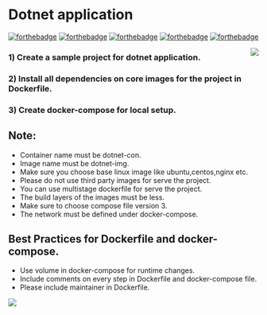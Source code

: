 
# Dotnet application

[![forthebadge](https://forthebadge.com/images/badges/built-with-love.svg)](https://forthebadge.com)
[![forthebadge](https://forthebadge.com/images/badges/0-percent-optimized.svg)](https://forthebadge.com)
[![forthebadge](https://forthebadge.com/images/badges/powered-by-coffee.svg)](https://forthebadge.com)
[![forthebadge](https://forthebadge.com/images/badges/powered-by-responsibility.svg)](https://forthebadge.com)
[![forthebadge](https://forthebadge.com/images/badges/built-by-developers.svg)](https://forthebadge.com)

<img align='right' src="https://miro.medium.com/max/624/1*hWVuG63ZyXU7o8idgUHW5g.gif">

### 1) Create a sample project for dotnet application.
### 2) Install all dependencies on core images for the project in Dockerfile.
### 3) Create docker-compose for local setup.

## Note:
* Container name must be dotnet-con.
* Image name must be dotnet-img.
* Make sure you choose base linux image like ubuntu,centos,nginx etc.
* Please do not use third party images for serve the project.
* You can use multistage dockerfile for serve the project.
* The build layers of the images must be less.
* Make sure to choose compose file version 3.
* The network must be defined under docker-compose. 


## Best Practices for Dockerfile and docker-compose.
* Use volume in docker-compose for runtime changes.
* Include comments on every step in Dockerfile and docker-compose file.
* Please include maintainer in Dockerfile.

<img align='center' src="https://fwdsgf.com/wp-content/uploads/2018/01/logo-dot-net-framework.png">